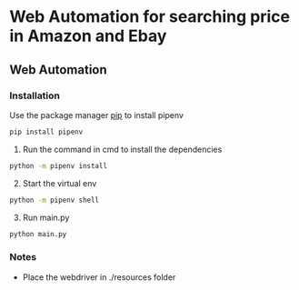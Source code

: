 # Web Automation for searching price in Amazon and Ebay

## Web Automation 

### Installation 
Use the package manager [pip](https://pip.pypa.io/en/stable/) to install pipenv
```bash
pip install pipenv
```
1. Run the command in cmd to install the dependencies
```bash
python -m pipenv install
```
2. Start the virtual env 
```bash
python -m pipenv shell
```
3. Run main.py 
```bash
python main.py
```

### Notes
- Place the webdriver in ./resources folder
